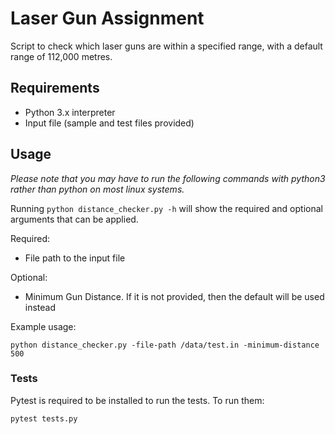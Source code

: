 # Laser Gun Assignment

Script to check which laser guns are within a specified range, with a default range of 112,000 metres.

## Requirements

* Python 3.x interpreter
* Input file (sample and test files provided)

## Usage

*Please note that you may have to run the following commands with python3 rather than python on most linux systems.*

Running `python distance_checker.py -h` will show the required and optional arguments that can be applied.

Required:
* File path to the input file

Optional:
* Minimum Gun Distance. If it is not provided, then the default will be used instead

Example usage:

`python distance_checker.py -file-path /data/test.in -minimum-distance 500`

### Tests

Pytest is required to be installed to run the tests. To run them:

`pytest tests.py`


